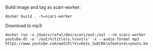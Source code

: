 Build image and tag as scari-worker:

`docker build . -t=scari-worker`

Download to mp3:

`docker run -v /Users/rafal/dev/scari/out:/out --rm scari-worker  youtube-dl -o '/out/%(title)s.%(ext)s' -x --audio-format mp3 https://www.youtube.com/watch\?v\=Ee1v_SuECRk\&feature\=youtu.be`